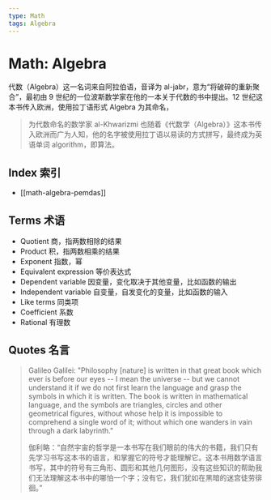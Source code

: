 ```yaml
---
type: Math
tags: Algebra
---
```


# Math: Algebra

代数（Algebra）这一名词来自阿拉伯语，音译为 al-jabr，意为“将破碎的重新聚合”，最初由 9 世纪的一位波斯数学家在他的一本关于代数的书中提出。12 世纪这本书传入欧洲，使用拉丁语形式 Algebra 为其命名，

> 为代数命名的数学家 al-Khwarizmi 也随着《代数学（Algebra）》这本书传入欧洲而广为人知，他的名字被使用拉丁语以易读的方式拼写，最终成为英语单词 algorithm，即算法。

## Index 索引

- [[math-algebra-pemdas]]

## Terms 术语

- Quotient 商，指两数相除的结果
- Product 积，指两数相乘的结果
- Exponent 指数，幂
- Equivalent expression 等价表达式
- Dependent variable 因变量，变化取决于其他变量，比如函数的输出
- Independent variable 自变量，自发变化的变量，比如函数的输入
- Like terms 同类项
- Coefficient 系数
- Rational 有理数

## Quotes 名言

> Galileo Galilei: "Philosophy [nature] is written in that great book which ever is before our eyes -- I mean the universe -- but we cannot understand it if we do not first learn the language and grasp the symbols in which it is written. The book is written in mathematical language, and the symbols are triangles, circles and other geometrical figures, without whose help it is impossible to comprehend a single word of it; without which one wanders in vain through a dark labyrinth."
>
> 伽利略：“自然宇宙的哲学是一本书写在我们眼前的伟大的书籍，我们只有先学习书写这本书的语言，和掌握它的符号才能理解它。这本书用数学语言书写，其中的符号有三角形、圆形和其他几何图形，没有这些知识的帮助我们无法理解这本书中的哪怕一个字；没有它，我们犹如在黑暗的迷宫徒劳徘徊。”
